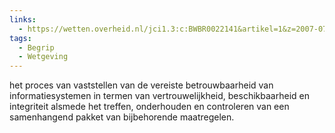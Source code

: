 ```yaml
---
links:
  - https://wetten.overheid.nl/jci1.3:c:BWBR0022141&artikel=1&z=2007-07-01&g=2007-07-01
tags:
  - Begrip
  - Wetgeving
---
```

het proces van vaststellen van de vereiste betrouwbaarheid van informatiesystemen in termen van vertrouwelijkheid, beschikbaarheid en integriteit alsmede het treffen, onderhouden en controleren van een samenhangend pakket van bijbehorende maatregelen.